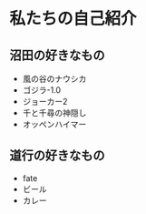 # 私たちの自己紹介


## 沼田の好きなもの

- 風の谷のナウシカ
- ゴジラ-1.0
- ジョーカー2
- 千と千尋の神隠し
- オッペンハイマー


## 道行の好きなもの
- fate
- ビール
- カレー


